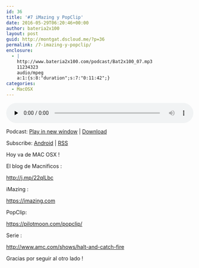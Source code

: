 ```yaml
---
id: 36
title: '#7 iMazing y PopClip'
date: 2016-05-29T06:20:46+00:00
author: bateria2x100
layout: post
guid: http://montgat.dscloud.me/?p=36
permalink: /7-imazing-y-popclip/
enclosure:
  - |
    http://www.bateria2x100.com/podcast/Bat2x100_07.mp3
    11234323
    audio/mpeg
    a:1:{s:8:"duration";s:7:"0:11:42";}
categories:
  - MacOSX
---
```

<div class="powerpress_player" id="powerpress_player_5856">
  <audio class="wp-audio-shortcode" id="audio-36-9" preload="none" style="width: 100%;" controls="controls"><source type="audio/mpeg" src="http://www.bateria2x100.com/podcast/Bat2x100_07.mp3?_=9" /><a href="http://www.bateria2x100.com/podcast/Bat2x100_07.mp3">http://www.bateria2x100.com/podcast/Bat2x100_07.mp3</a></audio>
</div>

<p class="powerpress_links powerpress_links_mp3">
  Podcast: <a href="http://www.bateria2x100.com/podcast/Bat2x100_07.mp3" class="powerpress_link_pinw" target="_blank" title="Play in new window" onclick="return powerpress_pinw('https://www.bateria2x100.com/?powerpress_pinw=36-podcast');" rel="nofollow">Play in new window</a> | <a href="http://www.bateria2x100.com/podcast/Bat2x100_07.mp3" class="powerpress_link_d" title="Download" rel="nofollow" download="Bat2x100_07.mp3">Download</a>
</p>

<p class="powerpress_links powerpress_subscribe_links">
  Subscribe: <a href="https://subscribeonandroid.com/www.bateria2x100.com/feed/podcast/" class="powerpress_link_subscribe powerpress_link_subscribe_android" title="Subscribe on Android" rel="nofollow">Android</a> | <a href="https://www.bateria2x100.com/feed/podcast/" class="powerpress_link_subscribe powerpress_link_subscribe_rss" title="Subscribe via RSS" rel="nofollow">RSS</a>
</p>

Hoy va de MAC OSX !

El blog de Macnificos :
  
<a href="http://j.mp/22qlLbc" rel="nofollow">http://j.mp/22qlLbc</a>

iMazing :
  
<a href="https://imazing.com/" rel="nofollow">https://imazing.com</a>

PopClip:
  
<a href="https://pilotmoon.com/popclip/" rel="nofollow">https://pilotmoon.com/popclip/</a>

Serie :
  
<a href="http://www.amc.com/shows/halt-and-catch-fire" rel="nofollow">http://www.amc.com/shows/halt-and-catch-fire</a>

Gracias por seguir al otro lado !